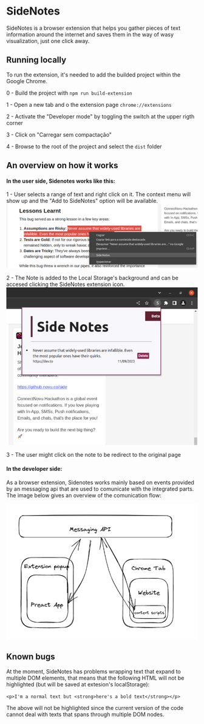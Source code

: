 # SideNotes

SideNotes is a browser extension that helps you gather pieces of text information around the internet and saves them in the way of wasy visualization, just one click away.

## Running locally

To run the extension, it's needed to add the builded project within the Google Chrome.

0 - Build the project with `npm run build-extension`

1 - Open a new tab and o the extension page `chrome://extensions` 

2 - Activate the "Developer mode" by toggling the switch at the upper rigth corner

3 - Click on "Carregar sem compactação"

4 - Browse to the root of the project and select the `dist` folder


## An overview on how it works

#### In the user side, Sidenotes works like this:

1 - User selects a range of text and right click on it. The context menu will show up and the "Add to SideNotes" option will be available.
![Adding new note](assets/image-2.png)

2 - The Note is added to the Local Storage's background and can be accesed clicking the SideNotes extension icon.
![Saved Notes](assets/image-3.png)

3 - The user might click on the note to be redirect to the original page



#### In the developer side:

As a browser extension, Sidenotes works mainly based on events provided by an messaging api that are used to comunicate with the integrated parts. The image below gives an overview of the comunication flow:


![Messaging API](assets/image.png)


## Known bugs

At the moment, SideNotes has problems wrapping text that expand to multiple DOM elements, that means that the following HTML will not be highlighted (but will be saved at extesion's localStorage):

`<p>I'm a normal text but <strong>here's a bold text</strong></p>`

The above will not be highlighted since the current version of the code cannot deal with texts that spans through multiple DOM nodes. 

